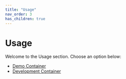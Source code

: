 ```yaml
---
title: "Usage"
nav_order: 3
has_children: true
---
```


# Usage

Welcome to the Usage section. Choose an option below:

- [Demo Container](usage/demo-container.md)
- [Development Container](usage/development-container.md)